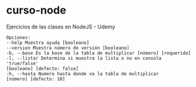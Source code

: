 # curso-node

Ejercicios de las clases en NodeJS - Udemy

```
Opciones:
--help Muestra ayuda [booleano]
--version Muestra número de versión [booleano]
-b, --base Es la base de la tabla de multiplicar [número] [requerido]
-l, --listar Determina si muestra la lista o no en consola 'true/false'
[booleano] [defecto: false]
-h, --hasta Numero hasta donde va la tabla de multiplicar
[número] [defecto: 10]
```

